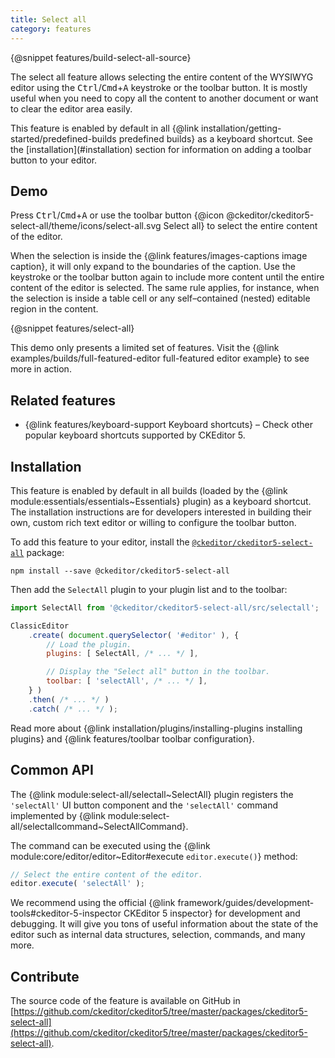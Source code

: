 ```yaml
---
title: Select all
category: features
---
```


{@snippet features/build-select-all-source}

The select all feature allows selecting the entire content of the WYSIWYG editor using the <kbd>Ctrl</kbd>/<kbd>Cmd</kbd>+<kbd>A</kbd> keystroke or the toolbar button. It is mostly useful when you need to copy all the content to another document or want to clear the editor area easily.

<info-box info>
	This feature is enabled by default in all {@link installation/getting-started/predefined-builds predefined builds} as a keyboard shortcut. See the [installation](#installation) section for information on adding a toolbar button to your editor.
</info-box>

## Demo

Press <kbd>Ctrl</kbd>/<kbd>Cmd</kbd>+<kbd>A</kbd> or use the toolbar button {@icon @ckeditor/ckeditor5-select-all/theme/icons/select-all.svg Select all} to select the entire content of the editor.

<info-box>
	When the selection is inside the {@link features/images-captions image caption}, it will only expand to the boundaries of the caption. Use the keystroke or the toolbar button again to include more content until the entire content of the editor is selected. The same rule applies, for instance, when the selection is inside a table cell or any self–contained (nested) editable region in the content.
</info-box>

{@snippet features/select-all}

<info-box info>
	This demo only presents a limited set of features. Visit the {@link examples/builds/full-featured-editor full-featured editor example} to see more in action.
</info-box>

## Related features

* {@link features/keyboard-support Keyboard shortcuts} &ndash; Check other popular keyboard shortcuts supported by CKEditor 5.

## Installation

<info-box info>
	This feature is enabled by default in all builds (loaded by the {@link module:essentials/essentials~Essentials} plugin) as a keyboard shortcut. The installation instructions are for developers interested in building their own, custom rich text editor or willing to configure the toolbar button.
</info-box>

To add this feature to your editor, install the [`@ckeditor/ckeditor5-select-all`](https://www.npmjs.com/package/@ckeditor/ckeditor5-select-all) package:

```
npm install --save @ckeditor/ckeditor5-select-all
```

Then add the `SelectAll` plugin to your plugin list and to the toolbar:

```js
import SelectAll from '@ckeditor/ckeditor5-select-all/src/selectall';

ClassicEditor
	.create( document.querySelector( '#editor' ), {
		// Load the plugin.
		plugins: [ SelectAll, /* ... */ ],

		// Display the "Select all" button in the toolbar.
		toolbar: [ 'selectAll', /* ... */ ],
	} )
	.then( /* ... */ )
	.catch( /* ... */ );
```

<info-box info>
	Read more about {@link installation/plugins/installing-plugins installing plugins} and {@link features/toolbar toolbar configuration}.
</info-box>

## Common API

The {@link module:select-all/selectall~SelectAll} plugin registers the `'selectAll'` UI button component and the `'selectAll'` command implemented by {@link module:select-all/selectallcommand~SelectAllCommand}.

The command can be executed using the {@link module:core/editor/editor~Editor#execute `editor.execute()`} method:

```js
// Select the entire content of the editor.
editor.execute( 'selectAll' );
```

<info-box>
	We recommend using the official {@link framework/guides/development-tools#ckeditor-5-inspector CKEditor 5 inspector} for development and debugging. It will give you tons of useful information about the state of the editor such as internal data structures, selection, commands, and many more.
</info-box>

## Contribute

The source code of the feature is available on GitHub in [https://github.com/ckeditor/ckeditor5/tree/master/packages/ckeditor5-select-all](https://github.com/ckeditor/ckeditor5/tree/master/packages/ckeditor5-select-all).
